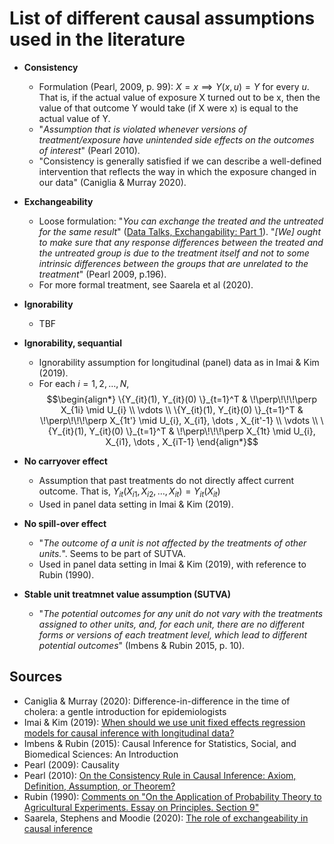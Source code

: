 # List of different causal assumptions used in the literature

 - **Consistency**
   - Formulation (Pearl, 2009, p. 99): $X=x \implies Y(x, u) = Y$ for every $u$. That is, if the actual value of exposure X turned out to be x, then the value of that outcome Y would take (if X were x) is equal to the actual value of Y. 
   - "*Assumption that is violated whenever versions of treatment/exposure have unintended side effects on the outcomes of interest*" (Pearl 2010).
   - "Consistency is generally satisfied if we can describe a well-defined intervention that reflects the way in which the exposure changed in our data" (Caniglia & Murray 2020).

 - **Exchangeability**
   - Loose formulation: "*You can exchange the treated and the untreated for the same result*" ([Data Talks, Exchangability: Part 1](https://www.youtube.com/watch?v=iUZA5dTgegQ)).
   "*[We] ought to make sure that any response differences between the treated and the untreated group is due to the treatment itself and not to some intrinsic differences between the groups that are unrelated to the treatment*" (Pearl 2009, p.196).
   - For more formal treatment, see Saarela et al (2020).

 - **Ignorability**
   - TBF

 - **Ignorability, sequantial**
   - Ignorability assumption for longitudinal (panel) data as in Imai & Kim (2019).
   - For each $i=1, 2,\dots, N$, $$\begin{align*}
      \{Y_{it}(1), Y_{it}(0) \}_{t=1}^T & \!\perp\!\!\!\perp X_{1i} \mid U_{i} \\
      \vdots \\
      \{Y_{it}(1), Y_{it}(0) \}_{t=1}^T & \!\perp\!\!\!\perp X_{1t'} \mid U_{i}, X_{i1}, \dots , X_{it'-1} \\
      \vdots \\
      \{Y_{it}(1), Y_{it}(0) \}_{t=1}^T & \!\perp\!\!\!\perp X_{1t} \mid U_{i}, X_{i1}, \dots , X_{iT-1}
    \end{align*}$$

 - **No carryover effect**
   - Assumption that past treatments do not directly affect current outcome. That is, $Y_{it}(X_{i1}, X_{i2}, \dots , X_{it}) = Y_{it}(X_{it})$
   - Used in panel data setting in Imai & Kim (2019).

 - **No spill-over effect**
   - "*The outcome of a unit is not affected by the treatments of other units.*". Seems to be part of SUTVA.
   - Used in panel data setting in Imai & Kim (2019), with reference to Rubin (1990).

 - **Stable unit treatmnet value assumption (SUTVA)**
   - "*The potential outcomes for any unit do not vary with the treatments assigned to other units, and, for each unit, there are no different forms or versions of each treatment level, which lead to different potential outcomes*" (Imbens & Rubin 2015, p. 10). 

## Sources

 - Caniglia & Murray (2020): Difference-in-difference in the time of cholera: a gentle introduction for epidemiologists
 - Imai & Kim (2019): [When should we use unit fixed effects regression models for causal inference with longitudinal data?](https://imai.fas.harvard.edu/research/files/FEmatch.pdf)
 - Imbens & Rubin (2015): Causal Inference for Statistics, Social, and Biomedical Sciences: An Introduction 
 - Pearl (2009): Causality
 - Pearl (2010): [On the Consistency Rule in Causal Inference: Axiom, Definition, Assumption, or Theorem?](https://ftp.cs.ucla.edu/pub/stat_ser/r358.pdf)
 - Rubin (1990): [Comments on "On the Application of Probability Theory to Agricultural Experiments. Essay on Principles. Section 9"](https://www.ics.uci.edu/~sternh/courses/265/rubinneyman_statsci1990.pdf)
 - Saarela, Stephens and Moodie (2020): [The role of exchangeability in causal inference](https://arxiv.org/pdf/2006.01799.pdf)
